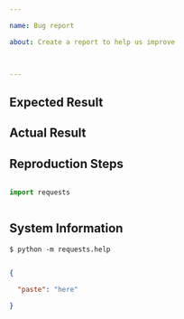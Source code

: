 ```yaml
---

name: Bug report

about: Create a report to help us improve



---
```




<!-- Summary. -->



## Expected Result



<!-- What you expected. -->



## Actual Result



<!-- What happened instead. -->



## Reproduction Steps



```python

import requests



```



## System Information



    $ python -m requests.help



```json

{

  "paste": "here"

}

```



<!-- This command is only available on Requests v2.16.4 and greater. Otherwise,

please provide some basic information about your system (Python version,

operating system, &c). -->
